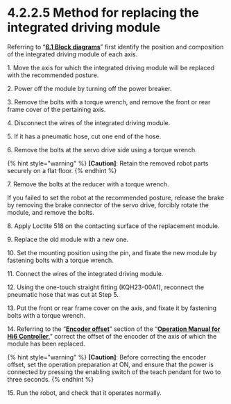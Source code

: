 # 4.2.2.5 Method for replacing the integrated driving module

Referring to “[**6.1 Block diagrams**](../../../6-appendix/6-1-block-diagrams/)” first identify the position and composition of the integrated driving module of each axis.

1\.	Move the axis for which the integrated driving module will be replaced with the recommended posture.

2\.	Power off the module by turning off the power breaker.

3\.	Remove the bolts with a torque wrench, and remove the front or rear frame cover of the pertaining axis.

4\.	Disconnect the wires of the integrated driving module.

5\.	If it has a pneumatic hose, cut one end of the hose.

6\.	Remove the bolts at the servo drive side using a torque wrench.



{% hint style="warning" %}
**\[Caution]**: Retain the removed robot parts securely on a flat floor.
{% endhint %}



7\.	Remove the bolts at the reducer with a torque wrench.

If you failed to set the robot at the recommended posture, release the brake by removing the brake connector of the servo drive, forcibly rotate the module, and remove the bolts.

8\.	Apply Loctite 518 on the contacting surface of the replacement module.

9\.	Replace the old module with a new one.

10\.	Set the mounting position using the pin, and fixate the new module by fastening bolts with a torque wrench.

11\.	Connect the wires of the integrated driving module.

12\.	Using the one-touch straight fitting (KQH23-00A1), reconnect the pneumatic hose that was cut at Step 5.

13\.	Put the front or rear frame cover on the axis, and fixate it by fastening bolts with a torque wrench.

14\.	Referring to the “[**Encoder offset**](https://hyundai-robotics.gitbook.io/hi6-operation-manual/v/english/7-setting/7-4-robot-parameter/encoder-offset)” section of the “[**Operation Manual for Hi6 Controller**](https://hyundai-robotics.gitbook.io/hi6-operation-manual/v/english/),” correct the offset of the encoder of the axis of which the module has been replaced.



{% hint style="warning" %}
**\[Caution]**: Before correcting the encoder offset, set the operation preparation at ON, and ensure that the power is connected by pressing the enabling switch of the teach pendant for two to three seconds.
{% endhint %}

15\.	Run the robot, and check that it operates normally.
